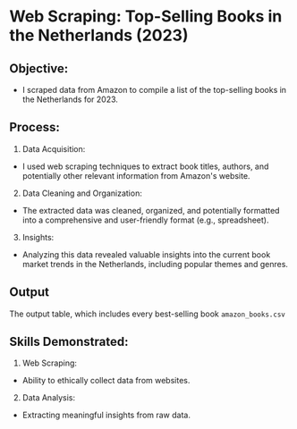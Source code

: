 # Web Scraping: Top-Selling Books in the Netherlands (2023)
## Objective: 
- I scraped data from Amazon to compile a list of the top-selling books in the Netherlands for 2023.

## Process:

1. Data Acquisition:
  - I used web scraping techniques to extract book titles, authors, and potentially other relevant information from Amazon's website.
2. Data Cleaning and Organization:
  - The extracted data was cleaned, organized, and potentially formatted into a comprehensive and user-friendly format (e.g., spreadsheet).
3. Insights:
  - Analyzing this data revealed valuable insights into the current book market trends in the Netherlands, including popular themes and genres.

## Output
The output table, which includes every best-selling book `amazon_books.csv`

## Skills Demonstrated:

1. Web Scraping:
  - Ability to ethically collect data from websites.
2. Data Analysis:
  - Extracting meaningful insights from raw data.
